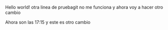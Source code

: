 Hello world!
otra linea de pruebagit
no me funciona y ahora voy a hacer otro cambio



Ahora son las 17:15 y este es otro cambio
